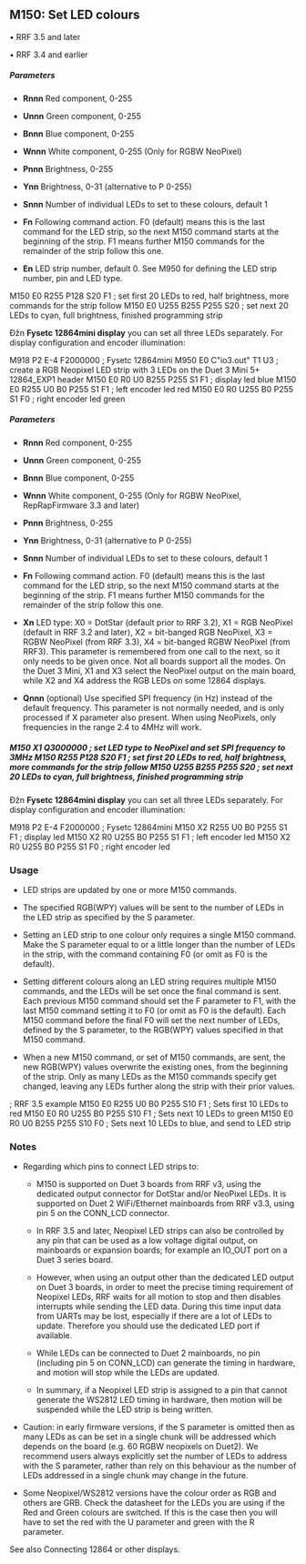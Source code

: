 ## M150: Set LED colours

• RRF 3.5 and later

• RRF 3.4 and earlier

##### Parameters

- **Rnnn** Red component, 0-255

- **Unnn** Green component, 0-255

- **Bnnn** Blue component, 0-255

- **Wnnn** White component, 0-255 (Only for RGBW NeoPixel)

- **Pnnn** Brightness, 0-255

- **Ynn** Brightness, 0-31 (alternative to P 0-255)

- **Snnn** Number of individual LEDs to set to these colours, default 1

- **Fn** Following command action. F0 (default) means this is the last command for the LED strip, so the next M150 command starts at the beginning of the strip. F1 means further M150 commands for the remainder of the strip follow this one.

- **En** LED strip number, default 0. See M950 for defining the LED strip number, pin and LED type.

M150 E0 R255 P128 S20 F1 ; set first 20 LEDs to red, half brightness, more commands for the strip follow M150 E0 U255 B255 P255 S20 ; set next 20 LEDs to cyan, full brightness, finished programming strip

Ðžn **Fysetc 12864mini display** you can set all three LEDs separately. For display configuration and encoder illumination:

M918 P2 E-4 F2000000 ; Fysetc 12864mini M950 E0 C"io3.out" T1 U3 ; create a RGB Neopixel LED strip with 3 LEDs on the Duet 3 Mini 5+ 12864_EXP1 header M150 E0 R0 U0 B255 P255 S1 F1 ; display led blue M150 E0 R255 U0 B0 P255 S1 F1 ; left encoder led red M150 E0 R0 U255 B0 P255 S1 F0 ; right encoder led green

##### Parameters

- **Rnnn** Red component, 0-255

- **Unnn** Green component, 0-255

- **Bnnn** Blue component, 0-255

- **Wnnn** White component, 0-255 (Only for RGBW NeoPixel, RepRapFirmware 3.3 and later)

- **Pnnn** Brightness, 0-255

- **Ynn** Brightness, 0-31 (alternative to P 0-255)

- **Snnn** Number of individual LEDs to set to these colours, default 1

- **Fn** Following command action. F0 (default) means this is the last command for the LED strip, so the next M150 command starts at the beginning of the strip. F1 means further M150 commands for the remainder of the strip follow this one.

- **Xn** LED type: X0 = DotStar (default prior to RRF 3.2), X1 = RGB NeoPixel (default in RRF 3.2 and later), X2 = bit-banged RGB NeoPixel, X3 = RGBW NeoPixel (from RRF 3.3), X4 = bit-banged RGBW NeoPixel (from RRF3). This parameter is remembered from one call to the next, so it only needs to be given once. Not all boards support all the modes. On the Duet 3 Mini, X1 and X3 select the NeoPixel output on the main board, while X2 and X4 address the RGB LEDs on some 12864 displays.

- **Qnnn** (optional) Use specified SPI frequency (in Hz) instead of the default frequency. This parameter is not normally needed, and is only processed if X parameter also present. When using NeoPixels, only frequencies in the range 2.4 to 4MHz will work.

##### M150 X1 Q3000000 ; set LED type to NeoPixel and set SPI frequency to 3MHz M150 R255 P128 S20 F1 ; set first 20 LEDs to red, half brightness, more commands for the strip follow M150 U255 B255 P255 S20 ; set next 20 LEDs to cyan, full brightness, finished programming strip

Ðžn **Fysetc 12864mini display** you can set all three LEDs separately. For display configuration and encoder illumination:

M918 P2 E-4 F2000000 ; Fysetc 12864mini M150 X2 R255 U0 B0 P255 S1 F1 ; display led M150 X2 R0 U255 B0 P255 S1 F1 ; left encoder led M150 X2 R0 U255 B0 P255 S1 F0 ; right encoder led

### Usage

- LED strips are updated by one or more M150 commands.

- The specified RGB(WPY) values will be sent to the number of LEDs in the LED strip as specified by the S parameter.

- Setting an LED strip to one colour only requires a single M150 command. Make the S parameter equal to or a little longer than the number of LEDs in the strip, with the command containing F0 (or omit as F0 is the default).

- Setting different colours along an LED string requires multiple M150 commands, and the LEDs will be set once the final command is sent. Each previous M150 command should set the F parameter to F1, with the last M150 command setting it to F0 (or omit as F0 is the default). Each M150 command before the final F0 will set the next number of LEDs, defined by the S parameter, to the RGB(WPY) values specified in that M150 command.

- When a new M150 command, or set of M150 commands, are sent, the new RGB(WPY) values overwrite the existing ones, from the beginning of the strip. Only as many LEDs as the M150 commands specify get changed, leaving any LEDs further along the strip with their prior values.

; RRF 3.5 example M150 E0 R255 U0 B0 P255 S10 F1 ; Sets first 10 LEDs to red M150 E0 R0 U255 B0 P255 S10 F1 ; Sets next 10 LEDs to green M150 E0 R0 U0 B255 P255 S10 F0 ; Sets next 10 LEDs to blue, and send to LED strip

### Notes

- Regarding which pins to connect LED strips to:

  - M150 is supported on Duet 3 boards from RRF v3, using the dedicated output connector for DotStar and/or NeoPixel LEDs. It is supported on Duet 2 WiFi/Ethernet mainboards from RRF v3.3, using pin 5 on the CONN_LCD connector.

  - In RRF 3.5 and later, Neopixel LED strips can also be controlled by any pin that can be used as a low voltage digital output, on mainboards or expansion boards; for example an IO_OUT port on a Duet 3 series board.

  - However, when using an output other than the dedicated LED output on Duet 3 boards, in order to meet the precise timing requirement of Neopixel LEDs, RRF waits for all motion to stop and then disables interrupts while sending the LED data. During this time input data from UARTs may be lost, especially if there are a lot of LEDs to update. Therefore you should use the dedicated LED port if available.

  - While LEDs can be connected to Duet 2 mainboards, no pin (including pin 5 on CONN_LCD) can generate the timing in hardware, and motion will stop while the LEDs are updated.

  - In summary, if a Neopixel LED strip is assigned to a pin that cannot generate the WS2812 LED timing in hardware, then motion will be suspended while the LED strip is being written.

- Caution: in early firmware versions, if the S parameter is omitted then as many LEDs as can be set in a single chunk will be addressed which depends on the board (e.g. 60 RGBW neopixels on Duet2). We recommend users always explicitly set the number of LEDs to address with the S parameter, rather than rely on this behaviour as the number of LEDs addressed in a single chunk may change in the future.

- Some Neopixel/WS2812 versions have the colour order as RGB and others are GRB. Check the datasheet for the LEDs you are using if the Red and Green colours are switched. If this is the case then you will have to set the red with the U parameter and green with the R parameter.

See also Connecting 12864 or other displays.

